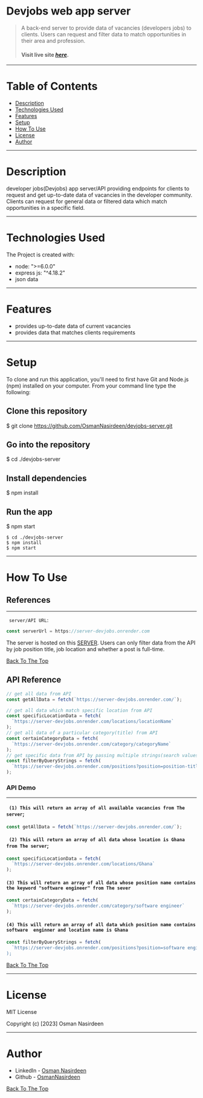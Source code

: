 # Devjobs web app server

> A back-end server to provide data of vacancies (developers jobs) to clients. Users can request and filter data to match opportunities in their area and profession.
>
> #### Visit live site [_here_](https://server-devjobs.onrender.com/).

---

# Table of Contents

- [Description](#description)
- [Technologies Used](#technologies-used)
- [Features](#features)
- [Setup](#setup)
- [How To Use](#how-to-use)
- [License](#license)
- [Author](#author)

---

# Description

developer jobs(Devjobs) app server/API providing endpoints for clients to request and get up-to-date data of vacancies in the developer community. Clients can request for general data or filtered data which match opportunities in a specific field.

---

# Technologies Used

The Project is created with:

- node: ">=6.0.0"
- express js: "^4.18.2"
- json data

---

# Features

- provides up-to-date data of current vacancies
- provides data that matches clients requirements

---

# Setup

To clone and run this application, you'll need to first have Git and Node.js (npm) installed on your computer. From your command line type the following:

## Clone this repository

$ git clone https://github.com/OsmanNasirdeen/devjobs-server.git

## Go into the repository

$ cd ./devjobs-server

## Install dependencies

$ npm install

## Run the app

$ npm start

```
$ cd ./devjobs-server
$ npm install
$ npm start
```

---

# How To Use

## References

---

` server/API URL`:

```javascript
const serverUrl = https://server-devjobs.onrender.com
```

The server is hosted on this [SERVER](https://server-devjobs.onrender.com). Users can only filter data from the API by job position title, job location and whether a post is full-time.

[Back To The Top](#devjobs-web-app-server)

## API Reference

```javascript
// get all data from API
const getAllData = fetch(`https://server-devjobs.onrender.com/`);

// get all data which match specific location from API
const specificLocationData = fetch(
  `https://server-devjobs.onrender.com/locations/locationName`
);
// get all data of a particular category(title) from API
const certainCategoryData = fetch(
  `https://server-devjobs.onrender.com/category/categoryName`
);
// get specific data from API by passing multiple strings(search values)
const filterByQueryStrings = fetch(
  `https://server-devjobs.onrender.com/positions?position=position-title&location=location-name&contract=(full-time/part-time)`
);
```

### API Demo

---

#### ` (1) This will return an array of all available vacancies from The server`;

```javascript
const getAllData = fetch(`https://server-devjobs.onrender.com/`);
```

#### ` (2) This will return an array of all data whose location is Ghana from The server`;

```javascript
const specificLocationData = fetch(
  `https://server-devjobs.onrender.com/locations/Ghana`
);
```

#### `(3) This will return an array of all data whose position name contains the keyword "software engineer" from The sever`

```javascript
const certainCategoryData = fetch(
  `https://server-devjobs.onrender.com/category/software engineer`
);
```

#### `(4) This will return an array of all data which position name contains software  enginner and location name is Ghana`

```javascript
const filterByQueryStrings = fetch(
  `https://server-devjobs.onrender.com/positions?position=software engineer&location=Ghana
);
```

[Back To The Top](#devjobs-web-app-server)

---

# License

MIT License

Copyright (c) [2023] Osman Nasirdeen

---

# Author

- LinkedIn - [Osman Nasirdeen](https://www.linkedin.com/in/osman-nasirdeen/)
- Github - [OsmanNasirdeen](https://github.com/OsmanNasirdeen)

[Back To The Top](#devjobs-web-app-server)
